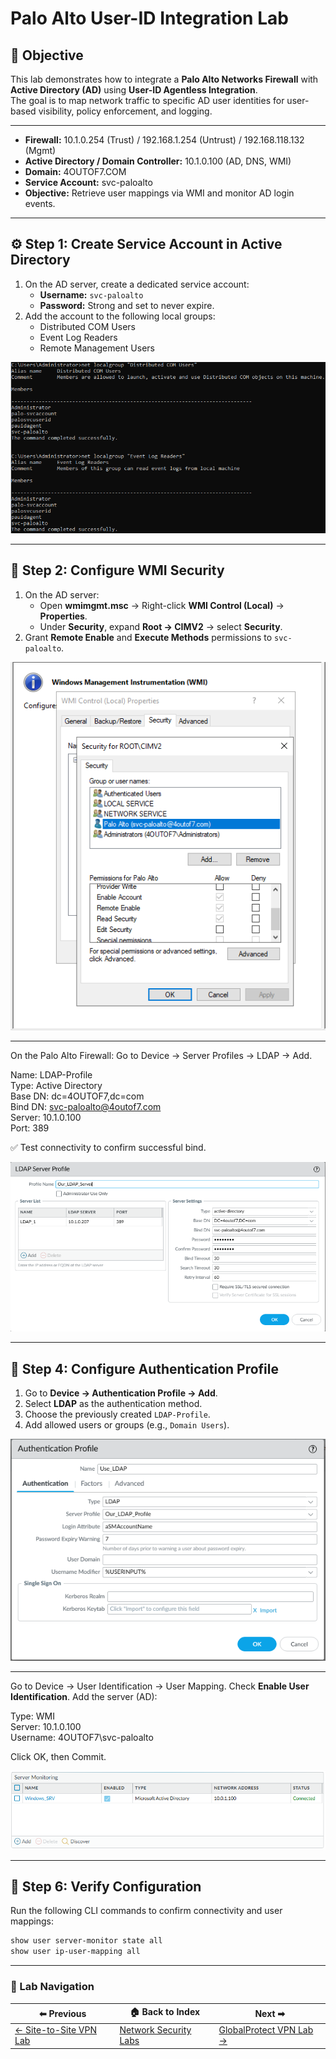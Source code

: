 # Palo Alto User-ID Integration Lab

## 🎯 Objective
This lab demonstrates how to integrate a **Palo Alto Networks Firewall** with **Active Directory (AD)** using **User-ID Agentless Integration**.  
The goal is to map network traffic to specific AD user identities for user-based visibility, policy enforcement, and logging.

---

- **Firewall:** 10.1.0.254 (Trust) / 192.168.1.254 (Untrust) / 192.168.118.132 (Mgmt)
- **Active Directory / Domain Controller:** 10.1.0.100 (AD, DNS, WMI)
- **Domain:** 4OUTOF7.COM
- **Service Account:** svc-paloalto
- **Objective:** Retrieve user mappings via WMI and monitor AD login events.


---

## ⚙️ Step 1: Create Service Account in Active Directory
1. On the AD server, create a dedicated service account:
   - **Username:** `svc-paloalto`
   - **Password:** Strong and set to never expire.
2. Add the account to the following local groups:
   - Distributed COM Users  
   - Event Log Readers  
   - Remote Management Users  

![Service Account Permissions](screenshots/palo-user-id-permissions.png)

---

## 🧱 Step 2: Configure WMI Security
1. On the AD server:
   - Open **wmimgmt.msc** → Right-click **WMI Control (Local)** → **Properties**.
   - Under **Security**, expand **Root → CIMV2** → select **Security**.
2. Grant **Remote Enable** and **Execute Methods** permissions to `svc-paloalto`.

![WMI Security Settings](screenshots/palo-user-id-wmi-security.png)

---

On the Palo Alto Firewall:
Go to Device → Server Profiles → LDAP → Add.

Name: LDAP-Profile  
Type: Active Directory  
Base DN: dc=4OUTOF7,dc=com  
Bind DN: svc-paloalto@4outof7.com  
Server: 10.1.0.100  
Port: 389  

✅ Test connectivity to confirm successful bind.


![LDAP Server Profile](screenshots/palo-user-id-ldap.png)

---

## 🔑 Step 4: Configure Authentication Profile
1. Go to **Device → Authentication Profile → Add**.
2. Select **LDAP** as the authentication method.
3. Choose the previously created `LDAP-Profile`.
4. Add allowed users or groups (e.g., `Domain Users`).

![Authentication Profile](screenshots/palo-user-id-auth-profile.png)

---

Go to Device → User Identification → User Mapping.
Check **Enable User Identification**.
Add the server (AD):

Type: WMI  
Server: 10.1.0.100  
Username: 4OUTOF7\svc-paloalto  

Click OK, then Commit.


![Server Monitor Status](screenshots/palo-user-id-server-monitor.png)

---

## 🧠 Step 6: Verify Configuration
Run the following CLI commands to confirm connectivity and user mappings:

```bash
show user server-monitor state all
show user ip-user-mapping all

```
---

### 🔁 Lab Navigation

| ⬅ Previous | 🏠 Back to Index | Next ➡ |
|-------------|-----------------|---------|
| [← Site-to-Site VPN Lab](../palo-alto-site-to-site-vpn/) | [Network Security Labs](../index.md) | [GlobalProtect VPN Lab →](../palo-alto-globalprotect-lab/) |




